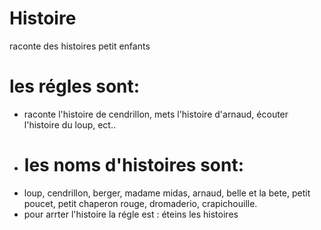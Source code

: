 # Histoire
 raconte des histoires petit enfants
# les régles sont:
- raconte l'histoire de cendrillon, mets l'histoire d'arnaud, écouter l'histoire du loup, ect..
- # les noms d'histoires sont:
- loup, cendrillon, berger, madame midas, arnaud, belle et la bete, petit poucet, petit chaperon rouge, dromaderio, crapichouille.
- pour arrter l'histoire la régle est : éteins les histoires
